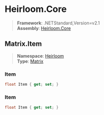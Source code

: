 # Heirloom.Core

> **Framework**: .NETStandard,Version=v2.1  
> **Assembly**: [Heirloom.Core][0]  

## Matrix.Item

> **Namespace**: [Heirloom][0]  
> **Type**: [Matrix][1]  

### Item

```cs
float Item { get; set; }
```

### Item

```cs
float Item { get; set; }
```

[0]: ../Heirloom.Core.md
[1]: Heirloom.Matrix.md
